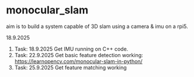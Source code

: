 # monocular_slam
aim is to build a system capable of 3D slam using a camera &amp; imu on a rpi5.

18.9.2025
1. Task: 18.9.2025 Get IMU running on C++ code.
2. Task: 22.9.2025 Get basic feature detection working: https://learnopencv.com/monocular-slam-in-python/
3. Task: 25.9.2025 Get feature matching working 
